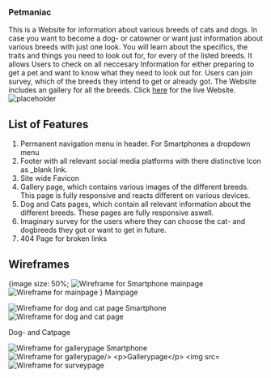 ### Petmaniac

This is a Website for information about various breeds of cats and dogs. In case you want to become a dog- or catowner or want just information about various breeds with just one look. 
You will learn about the specifics, the traits and things you need to look out for, for every of the listed breeds. It allows Users to check on all neccesary Information for either preparing to get a pet and want to know what they need to look out for. Users can join  survey, which of the breeds they intend to get or already got. The Website includes an gallery for all the breeds. Click <a href="placeholder">here</a> for the live Website.
<img src="assets/images/Hero_Image.webp" alt="placeholder"/>


## List of Features
<ol>
<li>Permanent navigation menu in header. For Smartphones a dropdown menu</li>
<li>Footer with all relevant social media platforms with there distinctive Icon as _blank link.  </li>
<li>Site wide Favicon</li>
<li>Gallery page, which contains various images of the different breeds. This page is fully responsive and reacts different on various devices.</li>
<li>Dog and Cats pages, which contain all relevant information about the different breeds. These pages are fully responsive aswell.</li>
<li>Imaginary survey for the users where they can choose the cat- and dogbreeds they got or want to get in future.</li>
<li>404 Page for broken links</li>
</ol>

## Wireframes
{image size: 50%;
<img src="assets/images/Home Project one Smartphone.webp" alt="Wireframe for Smartphone mainpage"/>
<img src="assets/images/Home Project one Desktop.webp" alt="Wireframe for mainpage"/>
}
Mainpage

<img src="assets/images/Dogs Smartphone.webp" alt="Wireframe for dog and cat page Smartphone"/>
<img src="assets/images/Dogs.webp" alt="Wireframe for dog and cat page"/>

Dog- and Catpage

<img src="assets/images/Gallery Smartphone.webp" alt="Wireframe for gallerypage Smartphone"/>
<img src="assets/images/Gallery.webp" alt="Wireframe for gallerypage/>

Gallerypage

<img src="assets/images/Survey Smartphone.webp" alt="Wireframe for surveypage Smartphone"/>
<img src="assets/images/Survey.webp" alt="Wireframe for surveypage"/>